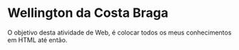 # Wellington da Costa Braga
O objetivo desta atividade de Web, é colocar todos os meus conhecimentos em HTML até então.
